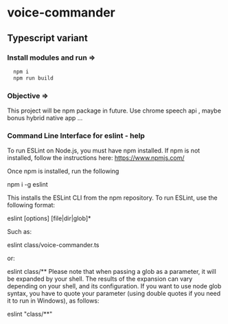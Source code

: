 
# voice-commander #
## Typescript variant ##


### Install modules and run => ###
```js
  npm i
  npm run build
```

### Objective => ###

 This project will be npm package in future.
 Use chrome speech api , maybe bonus hybrid native app ...


### Command Line Interface for eslint - help ###

To run ESLint on Node.js, you must have npm installed. If npm is not installed, follow the instructions here: https://www.npmjs.com/

Once npm is installed, run the following

npm i -g eslint

This installs the ESLint CLI from the npm repository. To run ESLint, use the following format:

eslint [options] [file|dir|glob]*

Such as:

eslint class/voice-commander.ts

or:

eslint class/**
Please note that when passing a glob as a parameter, it will be expanded by your shell. The results of the expansion can vary depending on your shell, and its configuration. If you want to use node glob syntax, you have to quote your parameter (using double quotes if you need it to run in Windows), as follows:

eslint "class/**"
